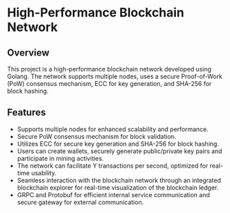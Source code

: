 # High-Performance Blockchain Network

## Overview
This project is a high-performance blockchain network developed using Golang. The network supports multiple nodes, uses a secure Proof-of-Work (PoW) consensus mechanism, ECC for key generation, and SHA-256 for block hashing.

## Features
- Supports multiple nodes for enhanced scalability and performance.
- Secure PoW consensus mechanism for block validation.
- Utilizes ECC for secure key generation and SHA-256 for block hashing.
- Users can create wallets, securely generate public/private key pairs and participate in mining activities.
- The network can facilitate Y transactions per second, optimized for real-time usability.
- Seamless interaction with the blockchain network through an integrated blockchain explorer for real-time visualization of the blockchain ledger.
- GRPC and Protobuf for efficient internal service communication and secure gateway for external communication.

